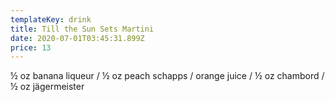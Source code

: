```yaml
---
templateKey: drink
title: Till the Sun Sets Martini
date: 2020-07-01T03:45:31.899Z
price: 13
---
```


½ oz banana liqueur / ½ oz peach schapps / orange juice / ½ oz chambord / ½ oz jägermeister
